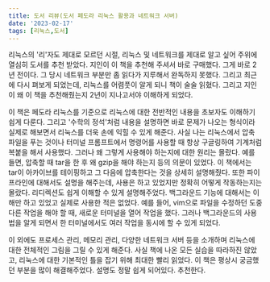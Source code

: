 ```yaml
---
title: 도서 리뷰(도서 페도라 리눅스 활용과 네트워크 서버)
date: '2023-02-17'
tags: [리눅스,도서]
---  
```


리눅스의 '리'자도 제대로 모르던 시절, 리눅스 및 네트워크를 제대로 알고 싶어 주위에 열심히 도서를 추천 받았다. 지인이 이 책을 추천해 주셔서 바로 구매했다. 그게 바로 2년 전이다. 그 당시 네트워크 부분만 좀 읽다가 지루해서 완독하지 못했다. 그리고 최근에 다시 펴보게 되었는데, 리눅스를 어렴풋이 알게 되니 책이 술술 읽혔다. 그리고 지인이 왜 이 책을 추천해줬는지 2년이 지나고서야 이해하게 되었다.

이 책은 페도라 리눅스를 기준으로 리눅스에 대한 전반적인 내용을 초보자도 이해하기 쉽게 다룬다. 그리고 '수학의 정석'처럼 내용을 설명하면 바로 문제가 나오는 형식이라 실제로 해보면서 리눅스를 더욱 손에 익힐 수 있게 해준다. 사실 나는 리눅스에서 압축 파일을 푸는 것이나 터미널 프롬프트에서 명령어를 사용할 때 항상 구글링하여 기계처럼 복붙을 해서 사용했다. 그러나 왜 그렇게 사용해야 하는지에 대한 원리는 몰랐다. 예를 들면, 압축할 때 tar을 한 후 왜 gzip을 해야 하는지 등의 의문이 있었다. 이 책에서는 tar이 아카이브를 테이핑하고 그 다음에 압축한다는 것을 상세히 설명해줬다. 또한 파이프라인에 대해서도 설명을 해주는데, 사용은 하고 있었지만 정확히 어떻게 작동하는지는 몰랐다. 리디렉션도 쉽게 이해할 수 있게 설명해주었다. 백그라운드 기능에 대해서는 이해만 하고 있었고 실제로 사용한 적은 없었다. 예를 들어, vim으로 파일을 수정하던 도중 다른 작업을 해야 할 때, 새로운 터미널을 열어 작업을 했다. 그러나 백그라운드의 사용법을 알게 되면서 한 터미널에서도 여러 작업을 동시에 할 수 있게 되었다.

이 외에도 프로세스 관리, 메모리 관리, 다양한 네트워크 서버 등을 소개하며 리눅스에 대한 전체적인 그림을 그릴 수 있게 해준다. 사실 책에 나온 모든 실습을 따라하진 않았고, 리눅스에 대한 기본적인 틀을 잡기 위해 최대한 빨리 읽었다. 이 책은 평상시 궁금했던 부분을 많이 해결해주었다. 설명도 정말 쉽게 되어있다. 추천한다.